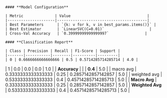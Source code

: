 
    #### **Model Configuration**

    | Metric              | Value                                  |
    |---------------------|----------------------------------------|
    | Best Parameters      | `{k: v for k, v in best_params.items()}` |
    | Best Estimator       | `LinearSVC(C=0.01)`                    |
    | Cross-Val Accuracy   | `0.39999999999999997`                |
    
    #### **Classification Report**

    | Class | Precision | Recall | F1-Score | Support |
    |-------|-----------|--------|----------|---------|
    | 0 | 0.6666666666666666 | 0.5 | 0.5714285714285714 | 4.0 |
| 1 | 0.0 | 0.0 | 0.0 | 1.0 |
| **Accuracy** |        |        | **0.4**  | 5.0 |
| macro avg | 0.3333333333333333 | 0.25 | 0.2857142857142857 | 5.0 |
| weighted avg | 0.5333333333333333 | 0.4 | 0.45714285714285713 | 5.0 |
| **Macro Avg** | 0.3333333333333333 | 0.25 | 0.2857142857142857 | 5.0 |
| **Weighted Avg** | 0.5333333333333333 | 0.4 | 0.45714285714285713 | 5.0 |
